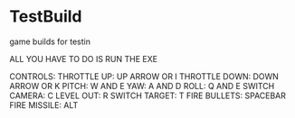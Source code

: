 # TestBuild
game builds for testin

ALL YOU HAVE TO DO IS RUN THE EXE

CONTROLS:
THROTTLE UP: UP ARROW OR I
THROTTLE DOWN: DOWN ARROW OR K
PITCH: W AND E
YAW: A AND D
ROLL: Q AND E
SWITCH CAMERA: C
LEVEL OUT: R
SWITCH TARGET: T
FIRE BULLETS: SPACEBAR
FIRE MISSILE: ALT
